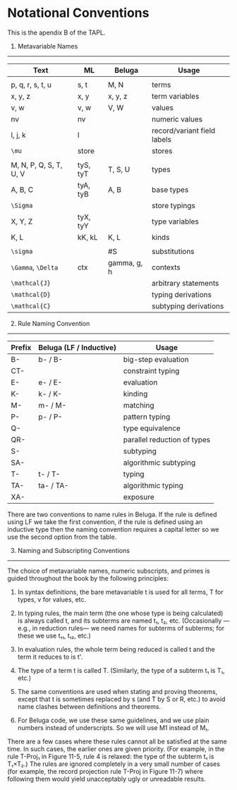 Notational Conventions
======================

This is the apendix B of the TAPL.


1.  Metavariable Names
---------------------

 Text                    | ML         | Beluga      | Usage
-------------------------|------------|-------------|-----------------------------
                         |            |             |
 p, q, r, s, t, u        | s, t       | M, N        | terms
 x, y, z                 | x, y       | x, y, z     | term variables
 v, w                    | v, w       | V, W        | values
 nv                      | nv         |             | numeric values
 l, j, k                 | l          |             | record/variant field labels
 `\mu`                   | store      |             | stores
                         |            |             |
 M, N, P, Q, S, T, U, V  | tyS, tyT   | T, S, U     | types
 A, B, C                 | tyA, tyB   | A, B        | base types
 `\Sigma`                |            |             | store typings
 X, Y, Z                 | tyX, tyY   |             | type variables
 K, L                    | kK, kL     | K, L        |  kinds
                         |            |             |
 `\sigma`                |            | #S          | substitutions
 `\Gamma`, `\Delta`      | ctx        | gamma, g, h | contexts
 `\mathcal{J}`           |            |             | arbitrary statements
 `\mathcal{D}`           |            |             | typing derivations
 `\mathcal{C}`           |            |             | subtyping derivations


2.  Rule Naming Convention
--------------------------

 Prefix                  | Beluga (LF / Inductive) | Usage
-------------------------|-------------------------|-----------------------------
 B-                      | b- / B-                 | big-step evaluation
 CT-                     |                         | constraint typing
 E-                      | e- / E-                 | evaluation
 K-                      | k- / K-                 | kinding
 M-                      | m- / M-                 | matching
 P-                      | p- / P-                 | pattern typing
 Q-                      |                         | type equivalence
 QR-                     |                         | parallel reduction of types
 S-                      |                         | subtyping
 SA-                     |                         | algorithmic subtyping
 T-                      | t- / T-                 | typing
 TA-                     | ta- / TA-               | algorithmic typing
 XA-                     |                         | exposure

There are two conventions to name rules in Beluga. If the rule is
defined using LF we take the first convention, if the rule is defined
using an inductive type then the naming convention requires a capital
letter so we use the second option from the table.

3.  Naming and Subscripting Conventions
---------------------------------------

The choice  of  metavariable  names,  numeric subscripts,  and primes  is guided
throughout the book by the following principles:

1. In syntax definitions,  the bare metavariable t is used for all terms,  T for
types, v for values, etc.

2. In typing rules,  the main term  (the one whose type is being calculated)  is
always called t,  and its subterms are named  t₁, t₂, etc.  (Occasionally —e.g.,
in reduction rules— we need names  for subterms  of subterms;  for these  we use
t₁₁, t₁₂, etc.)

3. In evaluation rules,  the whole term being reduced  is called t  and the term
it reduces to is t'.

4. The type of a term t is called T. (Similarly, the type of a subterm t₁ is T₁,
etc.)

5. The same conventions are used when stating and proving theorems,  except that
t  is sometimes  replaced  by s (and T by S or R, etc.)  to avoid  name  clashes
between definitions and theorems.

6. For Beluga code, we use these same guidelines, and we use plain
numbers instead of underscripts. So we will use M1 instead of M₁.

There are  a few cases  where these rules  cannot all  be satisfied  at the same
time.  In such cases,  the earlier ones are given priority. (For example, in the
rule T-Proj₁  in Figure 11-5, rule 4  is relaxed:  the type of the subterm t₁ is
T₁×T₂.)  The rules are ignored completely  in a very small  number of cases (for
example,  the record projection rule T-Proj in Figure 11-7) where following them
would yield unacceptably ugly or unreadable results.

